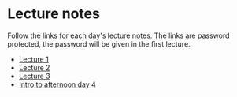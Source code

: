 # Lecture notes 

Follow the links for each day's lecture notes. The links are password protected, the password will be given in the first lecture.  

   - [Lecture 1](https://cernbox.cern.ch/s/fL0eVRQ1i1FDGKA)
   - [Lecture 2](https://cernbox.cern.ch/s/FM5sJyKk1vyue6r)
   - [Lecture 3](https://cernbox.cern.ch/s/BKja7NM4daIKBe3)
   - [Intro to afternoon day 4](https://cernbox.cern.ch/s/GjZSxXkr11Jvu5w)
